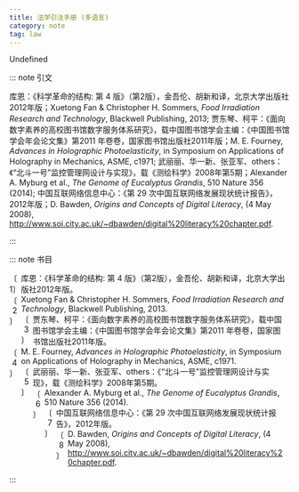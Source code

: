 ```yaml
---
title: 法学引注手册 (多语言)
category: note
tag: law
---
```


<!-- 此文件由脚本自动生成，请勿手动修改！ -->

Undefined


::: note 引文

库恩：《科学革命的结构: 第 4 版》（第2版），金吾伦、胡新和译，北京大学出版社2012年版；Xuetong Fan &#38; Christopher H. Sommers, <i>Food Irradiation Research and Technology</i>, Blackwell Publishing, 2013; 贾东琴、柯平：《面向数字素养的高校图书馆数字服务体系研究》，载中国图书馆学会主编：《中国图书馆学会年会论文集》第2011 年卷卷，国家图书馆出版社2011年版；M. E. Fourney, <i>Advances in Holographic Photoelasticity</i>, in Symposium on Applications of Holography in Mechanics, ASME, c1971; 武丽丽、华一新、张亚军、others：《“北斗一号”监控管理网设计与实现》，载《测绘科学》2008年第5期；Alexander A. Myburg et al., <i>The Genome of Eucalyptus Grandis</i>, 510 Nature 356 (2014); 中国互联网络信息中心：《第 29 次中国互联网络发展现状统计报告》，2012年版；D. Bawden, <i>Origins and Concepts of Digital Literacy</i>, (4 May 2008), <a href="http://www.soi.city.ac.uk/~dbawden/digital%20literacy%20chapter.pdf">http://www.soi.city.ac.uk/~dbawden/digital%20literacy%20chapter.pdf</a>.

:::



::: note 书目

  <div class="csl-bib-body">
    <div class="csl-entry">
      <div class="csl-left-margin" style="float: left; padding-right: 0.5em;text-align: right; width: 1em;">〔1〕</div><div class="csl-right-inline" style="margin: 0 .4em 0 1.5em;">库恩：《科学革命的结构: 第 4 版》（第2版），金吾伦、胡新和译，北京大学出版社2012年版。</div>
  </div>
    <div class="csl-entry">
      <div class="csl-left-margin" style="float: left; padding-right: 0.5em;text-align: right; width: 1em;">〔2〕</div><div class="csl-right-inline" style="margin: 0 .4em 0 1.5em;">Xuetong Fan &#38; Christopher H. Sommers, <i>Food Irradiation Research and Technology</i>, Blackwell Publishing, 2013.</div>
  </div>
    <div class="csl-entry">
      <div class="csl-left-margin" style="float: left; padding-right: 0.5em;text-align: right; width: 1em;">〔3〕</div><div class="csl-right-inline" style="margin: 0 .4em 0 1.5em;">贾东琴、柯平：《面向数字素养的高校图书馆数字服务体系研究》，载中国图书馆学会主编：《中国图书馆学会年会论文集》第2011 年卷卷，国家图书馆出版社2011年版。</div>
  </div>
    <div class="csl-entry">
      <div class="csl-left-margin" style="float: left; padding-right: 0.5em;text-align: right; width: 1em;">〔4〕</div><div class="csl-right-inline" style="margin: 0 .4em 0 1.5em;">M. E. Fourney, <i>Advances in Holographic Photoelasticity</i>, in Symposium on Applications of Holography in Mechanics, ASME, c1971.</div>
  </div>
    <div class="csl-entry">
      <div class="csl-left-margin" style="float: left; padding-right: 0.5em;text-align: right; width: 1em;">〔5〕</div><div class="csl-right-inline" style="margin: 0 .4em 0 1.5em;">武丽丽、华一新、张亚军、others：《“北斗一号”监控管理网设计与实现》，载《测绘科学》2008年第5期。</div>
  </div>
    <div class="csl-entry">
      <div class="csl-left-margin" style="float: left; padding-right: 0.5em;text-align: right; width: 1em;">〔6〕</div><div class="csl-right-inline" style="margin: 0 .4em 0 1.5em;">Alexander A. Myburg et al., <i>The Genome of Eucalyptus Grandis</i>, 510 Nature 356 (2014).</div>
  </div>
    <div class="csl-entry">
      <div class="csl-left-margin" style="float: left; padding-right: 0.5em;text-align: right; width: 1em;">〔7〕</div><div class="csl-right-inline" style="margin: 0 .4em 0 1.5em;">中国互联网络信息中心：《第 29 次中国互联网络发展现状统计报告》，2012年版。</div>
  </div>
    <div class="csl-entry">
      <div class="csl-left-margin" style="float: left; padding-right: 0.5em;text-align: right; width: 1em;">〔8〕</div><div class="csl-right-inline" style="margin: 0 .4em 0 1.5em;">D. Bawden, <i>Origins and Concepts of Digital Literacy</i>, (4 May 2008), <a href="http://www.soi.city.ac.uk/~dbawden/digital%20literacy%20chapter.pdf">http://www.soi.city.ac.uk/~dbawden/digital%20literacy%20chapter.pdf</a>.</div>
  </div>
  </div>


:::

<!-- more -->